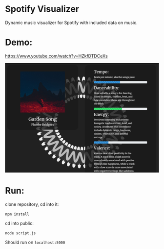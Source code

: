 # Spotify Visualizer
Dynamic music visualizer for Spotify with included data on music.

# Demo:
https://www.youtube.com/watch?v=HZkfDTDCeXs

![alt text](assets\demo.png)

# Run:

clone repository, cd into it:

`npm install`

cd into public:

`node script.js`

Should run on `localhost:5000`



